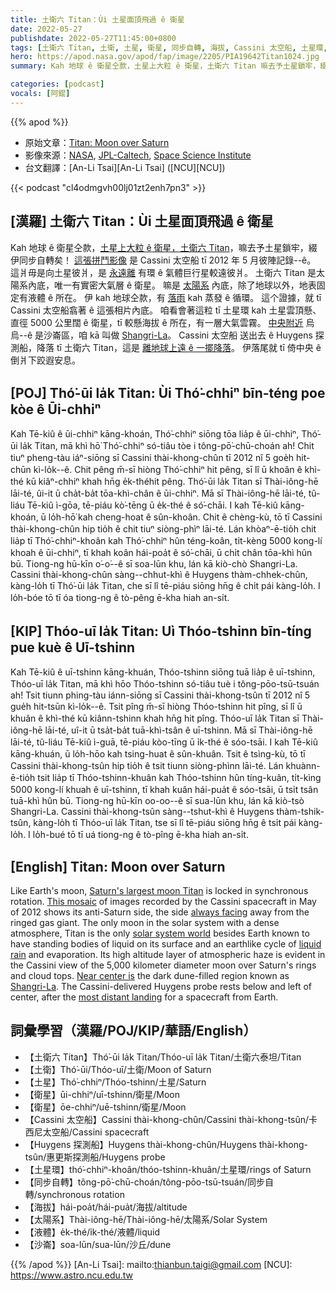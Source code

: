 ```yaml
---
title: 土衛六 Titan：Ùi 土星面頂飛過 ê 衛星
date: 2022-05-27
publishdate: 2022-05-27T11:45:00+0800
tags: [土衛六 Titan, 土衛, 土星, 衛星, 同步自轉, 海拔, Cassini 太空船, 土星環, Huygens 探測船, 太陽系, 液體, 沙崙]
hero: https://apod.nasa.gov/apod/fap/image/2205/PIA19642Titan1024.jpg
summary: Kah 地球 ê 衛星仝款，土星上大粒 ê 衛星，土衛六 Titan 嘛去予土星鎖牢，綴伊同步自轉矣！

categories: [podcast]
vocals: [阿錕]
---
```


{{% apod %}}

- 原始文章：[Titan: Moon over Saturn](https://apod.nasa.gov/apod/ap220527.html)
- 影像來源：[NASA](https://www.nasa.gov/), [JPL-Caltech](http://www.jpl.nasa.gov), [Space Science Institute](http://www.spacescience.org/index.php)
- 台文翻譯：[An-Li Tsai][An-Li Tsai] ([NCU][NCU])

{{< podcast "cl4odmgvh00lj01zt2enh7pn3" >}}

## [漢羅] 土衛六 Titan：Ùi 土星面頂飛過 ê 衛星
Kah 地球 ê 衛星仝款，[土星上大粒 ê 衛星，土衛六 Titan][Saturn's largest moon Titan]，嘛去予土星鎖牢，綴伊同步自轉矣！
[這張拼鬥影像][This mosaic] 是 Cassini 太空船 tī 2012 年 5 月彼陣記錄--ê。
這爿毋是向土星彼爿，是 [永遠離][always facing] 有環 ê 氣體巨行星較遠彼爿。
土衛六 Titan 是太陽系內底，唯一有實密大氣層 ê 衛星。
嘛是 [太陽系][solar system world] 內底，除了地球以外，地表固定有液體 ê 所在。
伊 kah 地球仝款，有 [落雨][liquid rain] kah 蒸發 ê 循環。
這个證據，就 tī Cassini 太空船翕著 ê 這張相片內底。
咱看會著這粒 tī 土星環 kah 土星雲頂懸、直徑 5000 公里闊 ê 衛星，tī 較懸海拔 ê 所在，有一層大氣雲霧。
[中央附近][Near center is] 烏烏--ê 是沙崙區，咱 kā 叫做 [Shangri-La][Shangri-La]。
Cassini 太空船 送出去 ê Huygens 探測船，降落 tī 土衛六 Titan，這是 [離地球上遠 ê 一擺降落][most distant landing]。
伊落尾就 tī 倚中央 ê 倒爿下跤遐安息。

## [POJ] Thó͘-ūi la̍k Titan: Ùi Thó͘-chhiⁿ bīn-téng poe kòe ê Ūi-chhiⁿ
Kah Tē-kiû ê ūi-chhiⁿ kāng-khoán, Thó͘-chhiⁿ siōng tōa lia̍p ê ūi-chhiⁿ, Thó͘-ūi la̍k Titan, mā khì hō͘ Thó͘-chhiⁿ só-tiâu tòe i tông-pō͘-chū-choán ah!
Chit tiuⁿ pheng-tàu iáⁿ-siōng sī Cassini thài-khong-chûn tī 2012 nî 5 goe̍h hit-chūn kì-lo̍k--ê.
Chit pêng m̄-sī hiòng Thó͘-chhiⁿ hit pêng, sī lî ū khoân ê khì-thé kū kiâⁿ-chhiⁿ khah hn̄g e̍k-théhit pêng.
Thó͘-ūi la̍k Titan sī Thài-iông-hē lāi-té, ûi-it ū cha̍t-ba̍t tōa-khì-chân ê ūi-chhiⁿ.
Mā sī Thài-iông-hē lāi-té, tû-liáu Tē-kiû ì-gōa, tē-piáu kò͘-tēng ū e̍k-thé ê só͘-chāi.
I kah Tē-kiû kāng-khoán, ū lo̍h-hō͘ kah cheng-hoat ê sûn-khoân.
Chit ê chèng-kù, tō tī Cassini thài-khong-chûn hip tio̍h ê chit tiuⁿ siòng-phìⁿ lāi-té.
Lán khòaⁿ-ē-tio̍h chit lia̍p tī Thó͘-chhiⁿ-khoân kah Thó͘-chhiⁿ hûn téng-koân, ti̍t-kèng 5000 kong-lí khoah ê ūi-chhiⁿ, tī khah koân hái-poa̍t ê só͘-chāi, ū chi̍t chân tōa-khì hûn bū.
Tiong-ng hū-kīn o͘-o͘--ê sī soa-lūn khu, lán kā kiò-chò Shangri-La.
Cassini thài-khong-chûn sàng--chhut-khì ê Huygens thàm-chhek-chûn, kàng-lo̍h tī Thó͘-ūi la̍k Titan, che sī lî tē-piáu siōng hn̄g ê chi̍t pái kàng-lo̍h.
I lo̍h-bóe tō tī óa tiong-ng ê tò-pêng ē-kha hiah an-si̍t.

## [KIP] Thóo-uī la̍k Titan: Uì Thóo-tshinn bīn-tíng pue kuè ê Uī-tshinn
Kah Tē-kiû ê uī-tshinn kāng-khuán, Thóo-tshinn siōng tuā lia̍p ê uī-tshinn, Thóo-uī la̍k Titan, mā khì hōo Thóo-tshinn só-tiâu tuè i tông-pōo-tsū-tsuán ah!
Tsit tiunn phing-tàu iánn-siōng sī Cassini thài-khong-tsûn tī 2012 nî 5 gue̍h hit-tsūn kì-lo̍k--ê.
Tsit pîng m̄-sī hiòng Thóo-tshinn hit pîng, sī lî ū khuân ê khì-thé kū kiânn-tshinn khah hn̄g hit pîng.
Thóo-uī la̍k Titan sī Thài-iông-hē lāi-té, uî-it ū tsa̍t-ba̍t tuā-khì-tsân ê uī-tshinn.
Mā sī Thài-iông-hē lāi-té, tû-liáu Tē-kiû ì-guā, tē-piáu kòo-tīng ū i̍k-thé ê sóo-tsāi.
I kah Tē-kiû kāng-khuán, ū lo̍h-hōo kah tsing-huat ê sûn-khuân.
Tsit ê tsìng-kù, tō tī Cassini thài-khong-tsûn hip tio̍h ê tsit tiunn siòng-phìnn lāi-té.
Lán khuànn-ē-tio̍h tsit lia̍p tī Thóo-tshinn-khuân kah Thóo-tshinn hûn tíng-kuân, ti̍t-kìng 5000 kong-lí khuah ê uī-tshinn, tī khah kuân hái-pua̍t ê sóo-tsāi, ū tsi̍t tsân tuā-khì hûn bū.
Tiong-ng hū-kīn oo-oo--ê sī sua-lūn khu, lán kā kiò-tsò Shangri-La.
Cassini thài-khong-tsûn sàng--tshut-khì ê Huygens thàm-tshik-tsûn, kàng-lo̍h tī Thóo-uī la̍k Titan, tse sī lî tē-piáu siōng hn̄g ê tsi̍t pái kàng-lo̍h.
I lo̍h-bué tō tī uá tiong-ng ê tò-pîng ē-kha hiah an-si̍t.

## [English] Titan: Moon over Saturn

Like Earth's moon, [Saturn's largest moon Titan][Saturn's largest moon Titan] is locked in synchronous rotation.
[This mosaic][This mosaic] of images recorded by the Cassini spacecraft in May of 2012 shows its anti-Saturn side, the side [always facing][always facing] away from the ringed gas giant.
The only moon in the solar system with a dense atmosphere, Titan is the only [solar system world][solar system world] besides Earth known to have standing bodies of liquid on its surface and an earthlike cycle of [liquid rain][liquid rain] and evaporation.
Its high altitude layer of atmospheric haze is evident in the Cassini view of the 5,000 kilometer diameter moon over Saturn's rings and cloud tops.
[Near center is][Near center is] the dark dune-filled region known as [Shangri-La][Shangri-La].
The Cassini-delivered Huygens probe rests below and left of center, after the [most distant landing][most distant landing] for a spacecraft from Earth.

## 詞彙學習（漢羅/POJ/KIP/華語/English）
- 【土衛六 Titan】Thó͘-ūi la̍k Titan/Thóo-uī la̍k Titan/土衛六泰坦/Titan
- 【土衛】Thó͘-ūi/Thóo-uī/土衛/Moon of Saturn
- 【土星】Thó͘-chhiⁿ/Thóo-tshinn/土星/Saturn
- 【衛星】ūi-chhiⁿ/uī-tshinn/衛星/Moon
- 【衛星】ōe-chhiⁿ/uē-tshinn/衛星/Moon
- 【Cassini 太空船】Cassini thài-khong-chûn/Cassini thài-khong-tsûn/卡西尼太空船/Cassini spacecraft
- 【Huygens 探測船】Huygens thài-khong-chûn/Huygens thài-khong-tsûn/惠更斯探測船/Huygens probe
- 【土星環】thó͘-chhiⁿ-khoân/thóo-tshinn-khuân/土星環/rings of Saturn
- 【同步自轉】tông-pō͘-chū-choán/tông-pōo-tsū-tsuán/同步自轉/synchronous rotation
- 【海拔】hái-poa̍t/hái-pua̍t/海拔/altitude
- 【太陽系】Thài-iông-hē/Thài-iông-hē/太陽系/Solar System
- 【液體】e̍k-thé/i̍k-thé/液體/liquid
- 【沙崙】soa-lūn/sua-lūn/沙丘/dune

{{% /apod %}}
[An-Li Tsai]: mailto:thianbun.taigi@gmail.com
[NCU]: https://www.astro.ncu.edu.tw


[Saturn's largest moon Titan]:https://solarsystem.nasa.gov/moons/saturn-moons/titan/in-depth/
[This mosaic]:https://photojournal.jpl.nasa.gov/catalog/PIA19642
[always facing]:https://apod.nasa.gov/apod/ap161230.html
[solar system world]:https://apod.nasa.gov/apod/ap141124.html
[liquid rain]:https://apod.nasa.gov/apod/ap110401.html
[Near center is]:https://photojournal.jpl.nasa.gov/catalog/PIA20713
[Shangri-La]:https://solarsystem.nasa.gov/resources/17499/dunes-of-shangri-la-on-titan/
[most distant landing]:https://apod.nasa.gov/apod/ap150116.html
